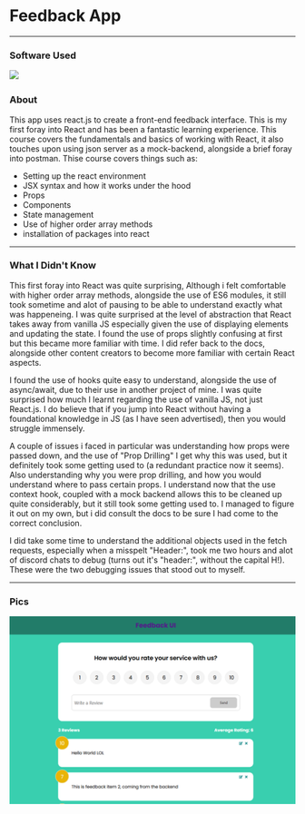 <h1>Feedback App</h1>

<hr>
<p align="center">
 <h3>Software Used</h3>
  <a href="https://skillicons.dev">
    <img src="https://skillicons.dev/icons?i=git,react,javascript,html,tailwind" />
  </a>
</p>

<h3>About </h3>

<p>This app uses react.js to create a front-end feedback interface. This is my first foray into React and has been a fantastic learning experience. This course covers the fundamentals and basics of working with React, it also touches upon using json server as a mock-backend, alongside a brief foray into postman. Thise course covers things such as: </p>
<ul>
<li>Setting up the react environment</li>
<li>JSX syntax and how it works under the hood</li>
<li>Props</li>
<li>Components</li>
<li>State management</li>
<li>Use of higher order array methods</li>
<li>installation of packages into react</li>
</ul>

<hr>

<h3>What I Didn't Know</h3>

<p>This first foray into React was quite surprising, Although i felt comfortable with higher order array methods, alongside the use of ES6 modules, it still took sometime and alot of pausing to be able to understand exactly what was happeneing. I was quite surprised at the level of abstraction that React takes away from vanilla JS especially given the use of displaying elements and updating the state. I found the use of props slightly confusing at first but this became more familiar with time. I did refer back to the docs, alongside other content creators to become more familiar with certain React aspects. </p>

<p> I found the use of hooks quite easy to understand, alongside the use of async/await, due to their use in another project of mine. I was quite surprised how much I learnt regarding the use of vanilla JS, not just React.js. I do believe that if you jump into React without having a foundational knowledge in JS (as I have seen advertised), then you would struggle immensely.</p>

<p> A couple of issues i faced in particular was understanding how props were passed down, and the use of "Prop Drilling" I get why this was used, but it definitely took some getting used to (a redundant practice now it seems). Also understanding why you were prop drilling, and how you would understand where to pass certain props. I understand now that the use context hook, coupled with a mock backend allows this to be cleaned up quite considerably, but it still took some getting used to. I managed to figure it out on my own, but i did consult the docs to be sure I had come to the correct conclusion. </p>

<p>I did take some time to understand the additional objects used in the fetch requests, especially when a misspelt "Header:", took me two hours and alot of discord chats to debug (turns out it's "header:", without the capital H!). These were the two debugging issues that stood out to myself.</p>

<hr>

<h3> Pics </h3>
<img src = "./imgs/desktop-img1.png" alt ="A desktop picture">


